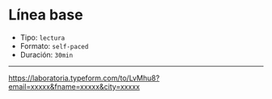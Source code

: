 # Línea base

* Tipo: `lectura`
* Formato: `self-paced`
* Duración: `30min`

***

https://laboratoria.typeform.com/to/LvMhu8?email=xxxxx&fname=xxxxx&city=xxxxx
